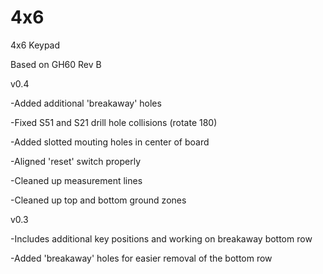 4x6
===

4x6 Keypad

Based on GH60 Rev B

v0.4

-Added additional 'breakaway' holes

-Fixed S51 and S21 drill hole collisions (rotate 180)

-Added slotted mouting holes in center of board

-Aligned 'reset' switch properly

-Cleaned up measurement lines

-Cleaned up top and bottom ground zones




v0.3

-Includes additional key positions and working on breakaway bottom row

-Added 'breakaway' holes for easier removal of the bottom row

